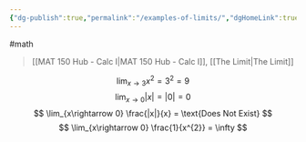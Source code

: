 ```yaml
---
{"dg-publish":true,"permalink":"/examples-of-limits/","dgHomeLink":true,"dgPassFrontmatter":false}
---
```


#math 
> [[MAT 150 Hub - Calc I|MAT 150 Hub - Calc I]], [[The Limit|The Limit]]

$$
\lim_{x\rightarrow 3} x^{2}= 3^{2} = 9
$$
$$
\lim_{x\rightarrow 0} |x| = |0| = 0
$$
$$
\lim_{x\rightarrow 0} \frac{|x|}{x} = \text{Does Not Exist}
$$
$$
\lim_{x\rightarrow 0} \frac{1}{x^{2}} = \infty
$$